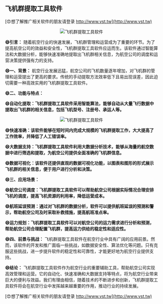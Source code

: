 ## **飞机群提取工具软件**

[😍想了解推广相关软件的朋友请登录 http://www.vst.tw](http://www.vst.tw)

 <center><img src="https://vst.tw/MP4/tuiguang/png/7.png" alt="飞机群提取工具软件"></center>

**😄引言：**
随着航空行业的快速发展，飞机群管理和运营成为了重要的环节。为了提高航空公司的效益和安全性，飞机群提取工具软件应运而生。该软件通过智能算法和大数据分析，能够快速准确地提取出飞机群相关信息，为航空公司的调度和运营决策提供强有力的支持。

**😄一、背景：**
航空行业发展迅猛，航空公司的飞机数量逐年增加，对飞机群的管理和运营提出了更高的要求。传统的手动提取方法效率低下且易出现误差，因此迫切需要一种高效实用的飞机群提取工具软件。

**😄二、功能与特点：**

**😄自动化提取：飞机群提取工具软件采用智能算法，能够自动从大量飞行数据中提取出飞机群的相关信息，包括飞机型号、注册号、承运人等。**

 <center><img src="https://vst.tw/MP4/tuiguang/png/7.png" alt="飞机群提取工具软件"></center>

**😄快速准确：该软件能够在短时间内完成大规模的飞机群提取工作，大大提高了工作效率，并降低了人工错误率。**

**😄大数据支持：飞机群提取工具软件利用大数据分析技术，能够从海量的航空数据中进行筛选和提取，为航空公司提供全面准确的飞机群信息。**

**😄数据可视化：该软件还提供直观的数据可视化功能，以图表和图形的形式展示飞机群的相关信息，便于用户进行分析和决策。**

**😄三、应用场景：**

**😄航空公司调度：飞机群提取工具软件可以帮助航空公司根据实际情况合理安排飞机的调度，提高飞机资源的利用率，降低运营成本。**

**😄航班延误预测：通过对飞机群的数据分析，软件可以提供航班延误的预测和警示，帮助航空公司及时采取补救措施，提高航班准点率。**

**😄运力规划：飞机群提取工具软件可以对航空公司的运力需求进行分析和预测，帮助航空公司合理配置飞机群，提高运力供给的稳定性和适应性。**

**😄四、前景与挑战：**
飞机群提取工具软件在航空行业中具有广阔的应用前景。然而，该软件的开发和推广面临一些挑战，如数据安全性、算法优化等问题。只有克服这些挑战，进一步提升软件的稳定性和可靠性，才能更好地为航空行业提供支持。

**😄结论：**
飞机群提取工具软件作为航空行业的重要辅助工具，帮助航空公司实现高效管理和运营。它的自动化、快速准确和大数据支持等特点，将为航空行业带来巨大的便利与效益。我们有理由相信，随着技术的不断进步和创新，飞机群提取工具软件将会在航空行业中发挥越来越重要的作用，推动行业的持续发展。

[😍想了解推广相关软件的朋友请登录 http://www.vst.tw](http://www.vst.tw)



